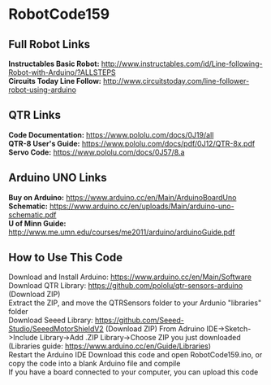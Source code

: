 # RobotCode159

## Full Robot Links
**Instructables Basic Robot:** http://www.instructables.com/id/Line-following-Robot-with-Arduino/?ALLSTEPS  
**Circuits Today Line Follow:** http://www.circuitstoday.com/line-follower-robot-using-arduino  

## QTR Links
**Code Documentation:** https://www.pololu.com/docs/0J19/all  
**QTR-8 User's Guide:** https://www.pololu.com/docs/pdf/0J12/QTR-8x.pdf  
**Servo Code:** https://www.pololu.com/docs/0J57/8.a

## Arduino UNO Links
**Buy on Arduino:** https://www.arduino.cc/en/Main/ArduinoBoardUno  
**Schematic:** https://www.arduino.cc/en/uploads/Main/arduino-uno-schematic.pdf  
**U of Minn Guide:** http://www.me.umn.edu/courses/me2011/arduino/arduinoGuide.pdf  


## How to Use This Code  
Download and Install Arduino: https://www.arduino.cc/en/Main/Software  
Download QTR Library: https://github.com/pololu/qtr-sensors-arduino (Download ZIP)  
Extract the ZIP, and move the QTRSensors folder to your Ardunio "libraries" folder  
Download Seeed Library: https://github.com/Seeed-Studio/SeeedMotorShieldV2 (Download ZIP)
From Adruino IDE->Sketch->Include Library->Add .ZIP Library->Choose ZIP you just downloaded
(Libraries guide: https://www.arduino.cc/en/Guide/Libraries)  
Restart the Arduino IDE
Download this code and open RobotCode159.ino, or copy the code into a blank Arduino file and compile    
If you have a board connected to your computer, you can upload this code  
